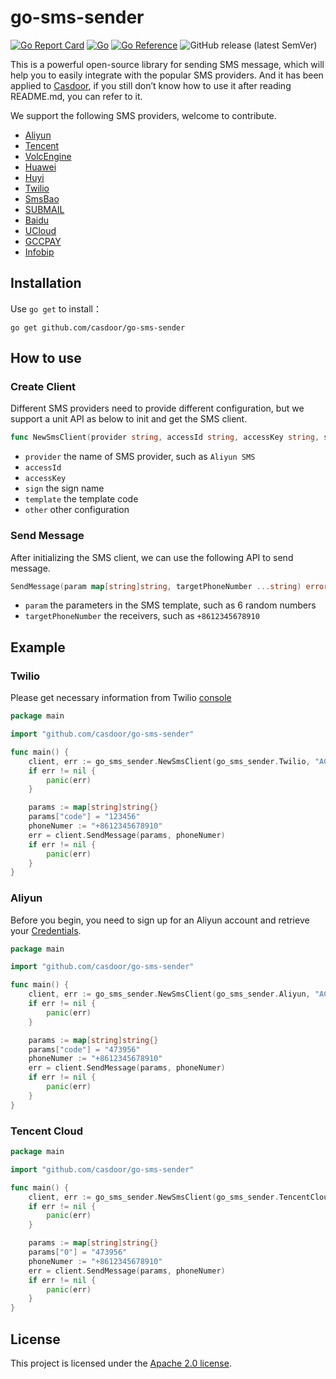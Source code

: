 # go-sms-sender

[![Go Report Card](https://goreportcard.com/badge/github.com/casdoor/go-sms-sender)](https://goreportcard.com/report/github.com/casdoor/go-sms-sender)
[![Go](https://github.com/casdoor/go-sms-sender/actions/workflows/ci.yml/badge.svg)](https://github.com/casdoor/go-sms-sender/actions/workflows/ci.yml)
[![Go Reference](https://pkg.go.dev/badge/github.com/casdoor/go-sms-sender.svg)](https://pkg.go.dev/github.com/casdoor/go-sms-sender)
![GitHub release (latest SemVer)](https://img.shields.io/github/v/release/casdoor/go-sms-sender)

This is a powerful open-source library for sending SMS message, which will help you to easily integrate with the popular SMS providers. And it has been applied to [Casdoor](https://github.com/casdoor/casdoor), if you still don’t know how to use it after reading README.md, you can refer to it.

We support the following SMS providers, welcome to contribute.

- [Aliyun](https://www.aliyun.com/product/sms)
- [Tencent](https://cloud.tencent.com/document/product/382)
- [VolcEngine](https://www.volcengine.com/product/cloud-sms)
- [Huawei](https://www.huaweicloud.com/product/msgsms.html)
- [Huyi](https://www.ihuyi.com/)
- [Twilio](https://www.twilio.com/en-us)
- [SmsBao](https://www.smsbao.com/)
- [SUBMAIL](https://en.mysubmail.com/)
- [Baidu](https://cloud.baidu.com/product/sms.html)
- [UCloud](https://www.ucloud.cn/site/product/usms.html)
- [GCCPAY](https://gccpay.com/)
- [Infobip](https://www.infobip.com/)

## Installation

Use `go get` to install：

```
go get github.com/casdoor/go-sms-sender
```

## How to use

### Create Client

Different SMS providers need to provide different configuration, but we support a unit API as below to init and get the SMS client.

```go
func NewSmsClient(provider string, accessId string, accessKey string, sign string, template string, other ...string) (SmsClient, error) 
```

- `provider` the name of SMS provider, such as `Aliyun SMS`
- `accessId` 
- `accessKey`
- `sign` the sign name
- `template` the template code
- `other` other configuration

### Send Message

After initializing the SMS client, we can use the following API to send message. 

```go
SendMessage(param map[string]string, targetPhoneNumber ...string) error
```

- `param` the parameters in the SMS template, such as 6 random numbers
- `targetPhoneNumber` the receivers, such as `+8612345678910`

## Example

### Twilio

Please get necessary information from Twilio [console](https://console.twilio.com/)

```go
package main

import "github.com/casdoor/go-sms-sender"

func main() {
	client, err := go_sms_sender.NewSmsClient(go_sms_sender.Twilio, "ACCOUNT_SID", "AUTH_TOKEN", "", "TEMPLATE_CODE")
	if err != nil {
		panic(err)
	}

	params := map[string]string{}
	params["code"] = "123456"
	phoneNumer := "+8612345678910"
	err = client.SendMessage(params, phoneNumer)
	if err != nil {
		panic(err)
	}
}
```

### Aliyun

Before you begin, you need to sign up for an Aliyun account and retrieve your [Credentials](https://usercenter.console.aliyun.com/#/manage/ak).

```go
package main

import "github.com/casdoor/go-sms-sender"

func main() {
	client, err := go_sms_sender.NewSmsClient(go_sms_sender.Aliyun, "ACCESS_KEY_ID", "ACCESS_KEY_SECRET", "SIGN_NAME", "TEMPLATE_CODE")
	if err != nil {
		panic(err)
	}

	params := map[string]string{}
	params["code"] = "473956" 
	phoneNumer := "+8612345678910"
	err = client.SendMessage(params, phoneNumer)
	if err != nil {
		panic(err)
	}
}
```

### Tencent Cloud

```go
package main

import "github.com/casdoor/go-sms-sender"

func main() {
	client, err := go_sms_sender.NewSmsClient(go_sms_sender.TencentCloud, "secretId", "secretKey", "SIGN_NAME", "TEMPLATE_CODE", "APP_ID")
	if err != nil {
		panic(err)
	}

	params := map[string]string{}
	params["0"] = "473956" 
	phoneNumer := "+8612345678910"
	err = client.SendMessage(params, phoneNumer)
	if err != nil {
		panic(err)
	}
}
```

## License

This project is licensed under the [Apache 2.0 license](LICENSE).